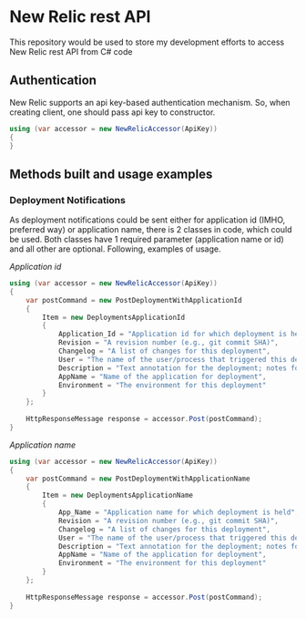 New Relic rest API
==================

This repository would be used to store my development efforts to access New Relic rest API from C# code

## Authentication

New Relic supports an api key-based authentication mechanism.
So, when creating client, one should pass api key to constructor.
```csharp
using (var accessor = new NewRelicAccessor(ApiKey))
{
}
```

## Methods built and usage examples

### Deployment Notifications

As deployment notifications could be sent either for application id (IMHO, preferred way) or application name, there is 2 classes in code, which could be used.
Both classes have 1 required parameter (application name or id) and all other are optional.
Following, examples of usage.

*Application id*

```csharp
using (var accessor = new NewRelicAccessor(ApiKey))
{
	var postCommand = new PostDeploymentWithApplicationId
	{
		Item = new DeploymentsApplicationId
		{
			Application_Id = "Application id for which deployment is held",
			Revision = "A revision number (e.g., git commit SHA)",
			Changelog = "A list of changes for this deployment",
			User = "The name of the user/process that triggered this deployment",
			Description = "Text annotation for the deployment; notes for you",
			AppName = "Name of the application for deployment",
			Environment = "The environment for this deployment"
		}
	};
	
	HttpResponseMessage response = accessor.Post(postCommand);
}
```

*Application name*

```csharp
using (var accessor = new NewRelicAccessor(ApiKey))
{
	var postCommand = new PostDeploymentWithApplicationName
	{
		Item = new DeploymentsApplicationName
		{
			App_Name = "Application name for which deployment is held",
			Revision = "A revision number (e.g., git commit SHA)",
			Changelog = "A list of changes for this deployment",
			User = "The name of the user/process that triggered this deployment",
			Description = "Text annotation for the deployment; notes for you",
			AppName = "Name of the application for deployment",
			Environment = "The environment for this deployment"
		}
	};
	
	HttpResponseMessage response = accessor.Post(postCommand);
}
```